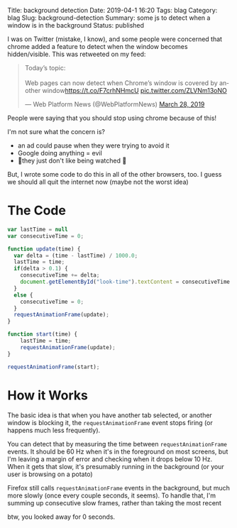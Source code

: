 Title: background detection
Date: 2019-04-1 16:20
Tags: blag
Category: blag
Slug: background-detection
Summary: some js to detect when a window is in the background
Status: published

I was on Twitter (mistake, I know), and some people were concerned that chrome added a feature to detect when the window becomes hidden/visible. This was retweeted on my feed:

<blockquote class="twitter-tweet" data-lang="en"><p lang="en" dir="ltr">Today’s topic:<br><br>  Web pages can now detect when Chrome’s window is covered by another window<a href="https://t.co/F7crhNHmcU">https://t.co/F7crhNHmcU</a> <a href="https://t.co/ZLVNm13oNO">pic.twitter.com/ZLVNm13oNO</a></p>&mdash; Web Platform News (@WebPlatformNews) <a href="https://twitter.com/WebPlatformNews/status/1111304922514030593?ref_src=twsrc%5Etfw">March 28, 2019</a></blockquote>
<script async src="https://platform.twitter.com/widgets.js" charset="utf-8"></script>

People were saying that you should stop using chrome because of this!

I'm not sure what the concern is?

- an ad could pause when they were trying to avoid it
- Google doing anything = evil
- 👀they just don't like being watched 👀

But, I wrote some code to do this in all of the other browsers, too. I guess we should all quit the internet now (maybe not the worst idea)


# The Code

```js
var lastTime = null
var consecutiveTime = 0;

function update(time) {
  var delta = (time - lastTime) / 1000.0;
  lastTime = time;
  if(delta > 0.1) {
    consecutiveTime += delta;
    document.getElementById("look-time").textContent = consecutiveTime.toFixed(2);
  }
  else {
    consecutiveTime = 0;
  }
  requestAnimationFrame(update);
}

function start(time) {
    lastTime = time;
    requestAnimationFrame(update);
}

requestAnimationFrame(start);
```

# How it Works

The basic idea is that when you have another tab selected, or another window is blocking it, the `requestAnimationFrame` event stops firing (or happens much less frequently).

You can detect that by measuring the time between `requestAnimationFrame` events. It should be 60 Hz when it's in the foreground on most screens, but I'm leaving a margin of error and checking when it drops below 10 Hz. When it gets that slow, it's presumably running in the background (or your user is browsing on a potato)

Firefox still calls `requestAnimationFrame` events in the background, but much more slowly (once every couple seconds, it seems). To handle that, I'm summing up consecutive slow frames, rather than taking the most recent

btw, you looked away for <span id="look-time">0</span> seconds.

<script>
var lastTime = null
var consecutiveTime = 0;

function update(time) {
  var delta = (time - lastTime) / 1000.0;
  lastTime = time;
  if(delta > 0.1) {
    consecutiveTime += delta;
    document.getElementById("look-time").textContent = consecutiveTime.toFixed(2);
  }
  else {
    consecutiveTime = 0;
  }
  requestAnimationFrame(update);
}

function start(time) {
    lastTime = time;
    requestAnimationFrame(update);
}

requestAnimationFrame(start);
</script>
